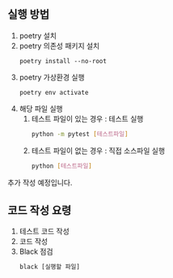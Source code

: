 ## 실행 방법 

1. poetry 설치 
2. poetry 의존성 패키지 설치
	```
	poetry install --no-root
	```
3. poetry 가상환경 실행
	```
	poetry env activate
	```
4. 해당 파일 실행 
	1. 테스트 파일이 있는 경우 : 테스트 실행 
		```sh
		python -m pytest [테스트파일]
		```
	2. 테스트 파일이 없는 경우 : 직접 소스파일 실행
		```sh
		python [테스트파일]
		```

추가 작성 예정입니다. 

## 코드 작성 요령 
1. 테스트 코드 작성
2. 코드 작성
3. Black 점검
	```sh
	black [실행할 파일]
	```